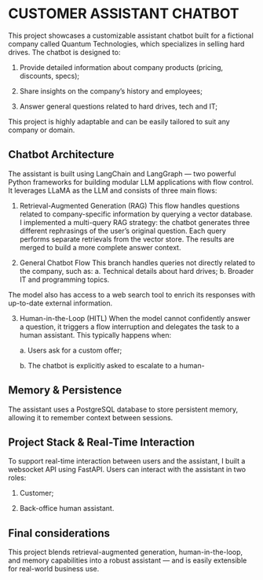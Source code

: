 #                                                   CUSTOMER ASSISTANT CHATBOT
This project showcases a customizable assistant chatbot built for a fictional company called Quantum Technologies, which specializes in selling hard drives.
The chatbot is designed to:

1. Provide detailed information about company products (pricing, discounts, specs);

2. Share insights on the company’s history and employees;

3. Answer general questions related to hard drives, tech and IT;

This project is highly adaptable and can be easily tailored to suit any company or domain.

## Chatbot Architecture
The assistant is built using LangChain and LangGraph — two powerful Python frameworks for building modular LLM applications with flow control.
It leverages LLaMA as the LLM and consists of three main flows:

1. Retrieval-Augmented Generation (RAG)
This flow handles questions related to company-specific information by querying a vector database.
I implemented a multi-query RAG strategy: the chatbot generates three different rephrasings of the user’s original question.
Each query performs separate retrievals from the vector store.
The results are merged to build a more complete answer context.

2. General Chatbot Flow
This branch handles queries not directly related to the company, such as:
    a. Technical details about hard drives;
    b. Broader IT and programming topics.

The model also has access to a web search tool to enrich its responses with up-to-date external information.

3. Human-in-the-Loop (HITL)
When the model cannot confidently answer a question, it triggers a flow interruption and delegates the task to a human assistant.
This typically happens when:

    a. Users ask for a custom offer;

    b. The chatbot is explicitly asked to escalate to a human-

## Memory & Persistence
The assistant uses a PostgreSQL database to store persistent memory, allowing it to remember context between sessions.

## Project Stack & Real-Time Interaction
To support real-time interaction between users and the assistant, I built a websocket API using FastAPI.
Users can interact with the assistant in two roles:

1. Customer;

2. Back-office human assistant.

## Final considerations
This project blends retrieval-augmented generation, human-in-the-loop, and memory capabilities into a robust assistant — and is easily extensible for real-world business use.